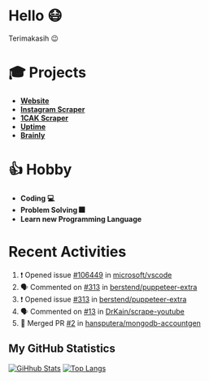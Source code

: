 # Hello 😷

Terimakasih 😉

# 🎓 Projects

- [**Website**](https://hanifdwyputra.xyz)
- [**Instagram Scraper**](https://instagram.hanifdwyputra.xyz)
- [**1CAK Scraper**](https://1cak.hanifdwyputra.xyz)
- [**Uptime**](https://uptime.hanifdwyputra.xyz)
- [**Brainly**](https://brainly.hanifdwyputra.xyz)

# 👍 Hobby

- **Coding 💻**
- **Problem Solving 🎆**
- **Learn new Programming Language**

# Recent Activities

<!--START_SECTION:activity-->
1. ❗️ Opened issue [#106449](https://github.com//microsoft/vscode/issues/106449) in [microsoft/vscode](https://github.com//microsoft/vscode)
2. 🗣 Commented on [#313](https://github.com//berstend/puppeteer-extra/issues/313) in [berstend/puppeteer-extra](https://github.com//berstend/puppeteer-extra)
3. ❗️ Opened issue [#313](https://github.com//berstend/puppeteer-extra/issues/313) in [berstend/puppeteer-extra](https://github.com//berstend/puppeteer-extra)
4. 🗣 Commented on [#13](https://github.com//DrKain/scrape-youtube/issues/13) in [DrKain/scrape-youtube](https://github.com//DrKain/scrape-youtube)
5. 🎉 Merged PR [#2](https://github.com//hansputera/mongodb-accountgen/pull/2) in [hansputera/mongodb-accountgen](https://github.com//hansputera/mongodb-accountgen)
<!--END_SECTION:activity-->

## My GitHub Statistics
[![GiHhub Stats](https://github-readme-stats.vercel.app/api?username=hansputera&show_icons=true&theme=dark)](https://github.com/hansputera)
[![Top Langs](https://github-readme-stats.vercel.app/api/top-langs/?username=hansputera&layout=compact&theme=dark)](https://github.com/hansputera)
